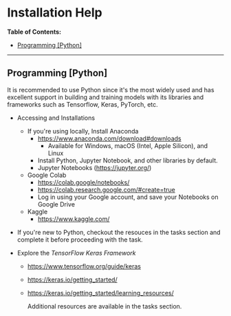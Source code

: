 # Installation Help

**Table of Contents:**

- [Programming [Python]](#programming-python)

---

## Programming [Python]

It is recommended to use Python since it's the most widely used and has excellent support in building and training models with its libraries and frameworks such as Tensorflow, Keras, PyTorch, etc.

- Accessing and Installations
  - If you're using locally, Install Anaconda
    - https://www.anaconda.com/download#downloads
      - Available for Windows, macOS (Intel, Apple Silicon), and Linux
    - Install Python, Jupyter Notebook, and other libraries by default.
    - Jupyter Notebooks (https://jupyter.org/)
  - Google Colab
    - https://colab.google/notebooks/
    - https://colab.research.google.com/#create=true
    - Log in using your Google account, and save your Notebooks on Google Drive
  - Kaggle
    - https://www.kaggle.com/

- If you're new to Python, checkout the resouces in the tasks section and complete it before proceeding with the task.

- Explore the *TensorFlow Keras Framework*

  - https://www.tensorflow.org/guide/keras
  - https://keras.io/getting_started/
  - https://keras.io/getting_started/learning_resources/

    Additional resources are available in the tasks section.